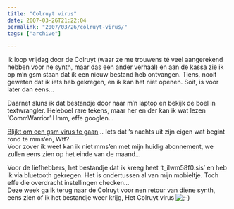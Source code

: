 ```yaml
---
title: "Colruyt virus"
date: 2007-03-26T21:22:04
permalink: "2007/03/26/colruyt-virus/"
tags: ["archive"]

---
```

Ik loop vrijdag door de Colruyt (waar ze me trouwens té veel aangerekend hebben voor ne synth, maar das een ander verhaal) en aan de kassa zie ik op m’n gsm staan dat ik een nieuw bestand heb ontvangen. Tiens, nooit geweten dat ik iets heb gekregen, en ik kan het niet openen. Soit, is voor later dan eens…

Daarnet sluns ik dat bestandje door naar m’n laptop en bekijk de boel in textwrangler. Heleboel rare tekens, maar her en der kan ik wat lezen ‘CommWarrior’ Hmm, effe googlen…

[Blijkt om een gsm virus te gaan](http://www.webwereld.nl/articles/42319/variant-mobiele-commwarrior-worm-gesignaleerd.html "http://www.webwereld.nl/articles/42319/variant-mobiele-commwarrior-worm-gesignaleerd.html")… Iets dat ’s nachts uit zijn eigen wat begint rond te mms’en, Wtf?  
Voor zover ik weet kan ik niet mms’en met mijn huidig abonnement, we zullen eens zien op het einde van de maand…

Voor de liefhebbers, het bestandje dat ik kreeg heet ‘t\_ilwm58f0.sis’ en heb ik via bluetooth gekregen. Het is ondertussen al van mijn mobieltje. Toch effe die overdracht instellingen checken…  
Deze week ga ik terug naar de Colruyt voor nen retour van diene synth, eens zien of ik het bestandje weer krijg, Het Colruyt virus ![;-)](http://www.donebysimon.be/blog/wp-includes/images/smilies/icon_wink.gif)
